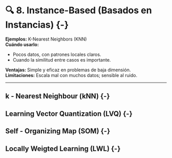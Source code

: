 # 🔍 **8. Instance-Based (Basados en Instancias)** {-}  

**Ejemplos:** K-Nearest Neighbors (KNN)   
**Cuándo usarlo:**   

* Pocos datos, con patrones locales claros.  
* Cuando la similitud entre casos es importante.

**Ventajas:** Simple y eficaz en problemas de baja dimensión.   
**Limitaciones:** Escala mal con muchos datos; sensible al ruido.

---

## k - Nearest Neighbour (kNN)  {-}   




## Learning Vector Quantization (LVQ)  {-}   




## Self - Organizing Map (SOM)  {-} 




## Locally Weigted Learning (LWL)  {-}   



